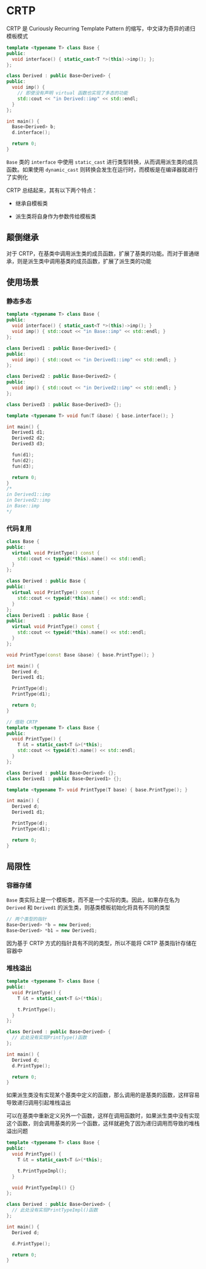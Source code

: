 # CRTP

CRTP 是 Curiously Recurring Template Pattern 的缩写，中文译为奇异的递归模板模式

```cpp
template <typename T> class Base {
public:
  void interface() { static_cast<T *>(this)->imp(); };
};

class Derived : public Base<Derived> {
public:
  void imp() {
    // 即使没有声明 virtual 函数也实现了多态的功能
    std::cout << "in Derived::imp" << std::endl;
  }
};

int main() {
  Base<Derived> b;
  d.interface();

  return 0;
}
```

`Base` 类的 `interface` 中使用 `static_cast` 进行类型转换，从而调用派生类的成员函数。如果使用 `dynamic_cast` 则转换会发生在运行时，而模板是在编译器就进行了实例化

CRTP 总结起来，其有以下两个特点：

- 继承自模板类

- 派生类将自身作为参数传给模板类

## 颠倒继承

对于 CRTP，在基类中调用派生类的成员函数，扩展了基类的功能。而对于普通继承，则是派生类中调用基类的成员函数，扩展了派生类的功能

## 使用场景

### 静态多态

```cpp
template <typename T> class Base {
public:
  void interface() { static_cast<T *>(this)->imp(); }
  void imp() { std::cout << "in Base::imp" << std::endl; }
};

class Derived1 : public Base<Derived1> {
public:
  void imp() { std::cout << "in Derived1::imp" << std::endl; }
};

class Derived2 : public Base<Derived2> {
public:
  void imp() { std::cout << "in Derived2::imp" << std::endl; }
};

class Derived3 : public Base<Derived3> {};

template <typename T> void fun(T &base) { base.interface(); }

int main() {
  Derived1 d1;
  Derived2 d2;
  Derived3 d3;

  fun(d1);
  fun(d2);
  fun(d3);

  return 0;
}
/*
in Derived1::imp
in Derived2::imp
in Base::imp
*/
```

### 代码复用

```cpp
class Base {
public:
  virtual void PrintType() const {
    std::cout << typeid(*this).name() << std::endl;
  }
};

class Derived : public Base {
public:
  virtual void PrintType() const {
    std::cout << typeid(*this).name() << std::endl;
  }
};
class Derived1 : public Base {
public:
  virtual void PrintType() const {
    std::cout << typeid(*this).name() << std::endl;
  }
};

void PrintType(const Base &base) { base.PrintType(); }

int main() {
  Derived d;
  Derived1 d1;

  PrintType(d);
  PrintType(d1);

  return 0;
}

// 借助 CRTP
template <typename T> class Base {
public:
  void PrintType() {
    T &t = static_cast<T &>(*this);
    std::cout << typeid(t).name() << std::endl;
  }
};

class Derived : public Base<Derived> {};
class Derived1 : public Base<Derived1> {};

template <typename T> void PrintType(T base) { base.PrintType(); }

int main() {
  Derived d;
  Derived1 d1;

  PrintType(d);
  PrintType(d1);

  return 0;
}
```

## 局限性

### 容器存储

`Base` 类实际上是一个模板类，而不是一个实际的类。因此，如果存在名为 `Derived` 和 `Derived1` 的派生类，则基类模板初始化将具有不同的类型

```cpp
// 两个类型的指针
Base<Derived> *b = new Derived;
Base<Derived> *b1 = new Derived1;
```

因为基于 CRTP 方式的指针具有不同的类型，所以不能将 CRTP 基类指针存储在容器中

### 堆栈溢出

```cpp
template <typename T> class Base {
public:
  void PrintType() {
    T &t = static_cast<T &>(*this);

    t.PrintType();
  }
};

class Derived : public Base<Derived> {
  // 此处没有实现PrintType()函数
};

int main() {
  Derived d;
  d.PrintType();

  return 0;
}
```

如果派生类没有实现某个基类中定义的函数，那么调用的是基类的函数，这样容易导致递归调用引起堆栈溢出

可以在基类中重新定义另外一个函数，这样在调用函数时，如果派生类中没有实现这个函数，则会调用基类的另一个函数，这样就避免了因为递归调用而导致的堆栈溢出问题

```cpp
template <typename T> class Base {
public:
  void PrintType() {
    T &t = static_cast<T &>(*this);

    t.PrintTypeImpl();
  }

  void PrintTypeImpl() {}
};

class Derived : public Base<Derived> {
  // 此处没有实现PrintTypeImpl()函数
};

int main() {
  Derived d;

  d.PrintType();

  return 0;
}
```

